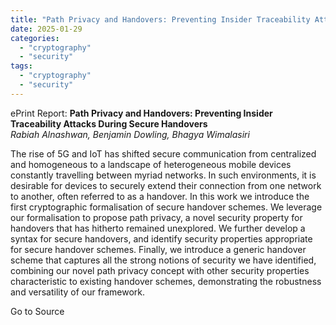 ```yaml
---
title: "Path Privacy and Handovers: Preventing Insider Traceability Attacks During Secure Handovers"
date: 2025-01-29
categories: 
  - "cryptography"
  - "security"
tags: 
  - "cryptography"
  - "security"
---
```


ePrint Report: **Path Privacy and Handovers: Preventing Insider Traceability Attacks During Secure Handovers**  
_Rabiah Alnashwan, Benjamin Dowling, Bhagya Wimalasiri_

The rise of 5G and IoT has shifted secure communication from centralized and homogeneous to a landscape of heterogeneous mobile devices constantly travelling between myriad networks. In such environments, it is desirable for devices to securely extend their connection from one network to another, often referred to as a handover. In this work we introduce the first cryptographic formalisation of secure handover schemes. We leverage our formalisation to propose path privacy, a novel security property for handovers that has hitherto remained unexplored. We further develop a syntax for secure handovers, and identify security properties appropriate for secure handover schemes. Finally, we introduce a generic handover scheme that captures all the strong notions of security we have identified, combining our novel path privacy concept with other security properties characteristic to existing handover schemes, demonstrating the robustness and versatility of our framework.

Go to Source
